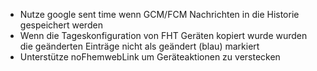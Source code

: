 * Nutze google sent time wenn GCM/FCM Nachrichten in die Historie gespeichert werden
* Wenn die Tageskonfiguration von FHT Geräten kopiert wurde wurden die geänderten Einträge nicht als geändert (blau) markiert
* Unterstütze noFhemwebLink um Geräteaktionen zu verstecken